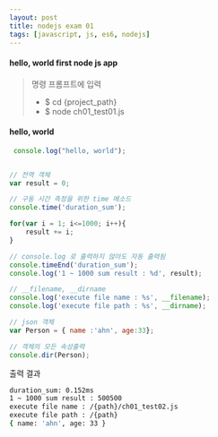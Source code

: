 ```yaml
---
layout: post
title: nodejs exam 01
tags: [javascript, js, es6, nodejs]
---
```



#### hello, world first node js app

> 명령 프롬프트에 입력 
> - $ cd {project_path}
> - $ node ch01_test01.js


#### hello, world
```javascript
 console.log("hello, world");
```


```javascript 

// 전역 객체
var result = 0;

// 구동 시간 측정을 위한 time 메소드
console.time('duration_sum');

for(var i = 1; i<=1000; i++){
    result += i;
}

// console.log 로 출력하지 않아도 자동 출력됨
console.timeEnd('duration_sum');
console.log('1 ~ 1000 sum result : %d', result);

// __filename, __dirname 
console.log('execute file name : %s', __filename);
console.log('execute file path : %s', __dirname);

// json 객체
var Person = { name :'ahn', age:33};

// 객체의 모든 속성출력
console.dir(Person);

```

출력 결과
```bash
duration_sum: 0.152ms
1 ~ 1000 sum result : 500500
execute file name : /{path}/ch01_test02.js
execute file path : /{path}
{ name: 'ahn', age: 33 }
```